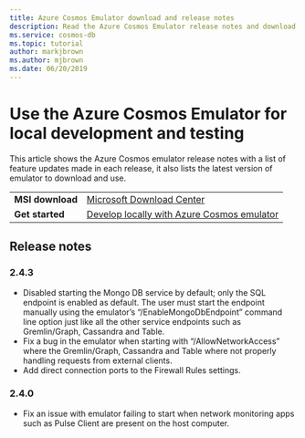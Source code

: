 ```yaml
---
title: Azure Cosmos Emulator download and release notes
description: Read the Azure Cosmos Emulator release notes and download it.
ms.service: cosmos-db
ms.topic: tutorial
author: markjbrown
ms.author: mjbrown
ms.date: 06/20/2019
---
```


# Use the Azure Cosmos Emulator for local development and testing

This article shows the Azure Cosmos emulator release notes with a list of feature updates made in each release, it also lists the latest version of emulator to download and use.

| | |
|---------|---------|
|**MSI download**|[Microsoft Download Center](https://aka.ms/cosmosdb-emulator)|
|**Get started**|[Develop locally with Azure Cosmos emulator](local-emulator.md)|

## Release notes

### 2.4.3

- Disabled starting the Mongo DB service by default; only the SQL endpoint is enabled as default. The user must start the endpoint manually using the emulator’s “/EnableMongoDbEndpoint” command line option just like all the other service endpoints such as Gremlin/Graph, Cassandra and Table.
- Fix a bug in the emulator when starting with “/AllowNetworkAccess” where the Gremlin/Graph, Cassandra and Table where not properly handling requests from external clients.
- Add direct connection ports to the Firewall Rules settings.

### 2.4.0

- Fix an issue with emulator failing to start when network monitoring apps such as Pulse Client are present on the host computer.
